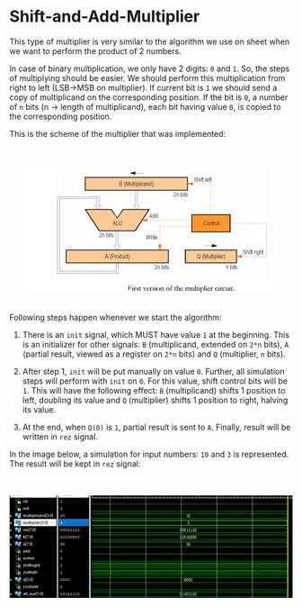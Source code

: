 # Shift-and-Add-Multiplier

This type of multiplier is very similar to the algorithm we use on sheet when we want to perform the product of 2 numbers.

In case of binary multiplication, we only have 2 digits: `0` and `1`. So, the steps of multiplying should be easier. We should perform this multiplication from right to left (LSB->MSB on multiplier). If current bit is `1` we should send a copy of multiplicand on the corresponding position. If the bit is `0`, a number of `n` bits (n -> length of multiplicand), each bit having value `0`, is copied to the corresponding position.

This is the scheme of the multiplier that was implemented:

<p align = "center"><br><br>
<img src ="https://github.com/RaresMihalache/Shift-and-Add-Multiplier/blob/master/images/scheme.png"><br><br>
</p>

Following steps happen whenever we start the algorithm:

1. There is an `init` signal, which MUST have value `1` at the beginning. This is an initializer for other signals: `B` (multiplicand, extended on `2*n` bits), `A` (partial result, viewed as a register on `2*n` bits) and `Q` (multiplier, `n` bits).

2. After step 1, `init` will be put manually on value `0`. Further, all simulation steps will perform with `init` on `0`. For this value, shift control bits will be `1`. This will have the following effect: `B` (multiplicand) shifts 1 position to left, doubling its value and `Q` (multiplier) shifts 1 position to right, halving its value.

3. At the end, when `Q(0)` is `1`, partial result is sent to `A`. Finally, result will be written in `rez` signal.

In the image below, a simulation for input numbers: `10` and `3` is represented. The result will be kept in `rez` signal:

<p align = "center"><br><br>
<img src = "https://github.com/RaresMihalache/Shift-and-Add-Multiplier/blob/master/images/simulation.png">
</p>
